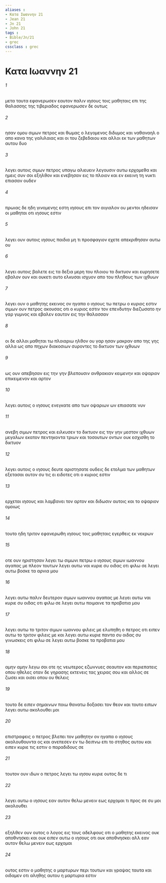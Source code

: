 ```yaml
---
aliases : 
- Κατα Iωαννην 21
- Jean 21
- Jn 21
- John 21
tags : 
- Bible/Jn/21
- grec
cssclass : grec
---
```


# Κατα Iωαννην 21

###### 1
μετα ταυτα εφανερωσεν εαυτον παλιν ιησους τοις μαθηταις επι της θαλασσης της τιβεριαδος εφανερωσεν δε ουτως
###### 2
ησαν ομου σιμων πετρος και θωμας ο λεγομενος διδυμος και ναθαναηλ ο απο κανα της γαλιλαιας και οι του ζεβεδαιου και αλλοι εκ των μαθητων αυτου δυο
###### 3
λεγει αυτοις σιμων πετρος υπαγω αλιευειν λεγουσιν αυτω ερχομεθα και ημεις συν σοι εξηλθον και ενεβησαν εις το πλοιον και εν εκεινη τη νυκτι επιασαν ουδεν
###### 4
πρωιας δε ηδη γινομενης εστη ιησους επι τον αιγιαλον ου μεντοι ηδεισαν οι μαθηται οτι ιησους εστιν
###### 5
λεγει ουν αυτοις ιησους παιδια μη τι προσφαγιον εχετε απεκριθησαν αυτω ου
###### 6
λεγει αυτοις βαλετε εις τα δεξια μερη του πλοιου το δικτυον και ευρησετε εβαλον ουν και ουκετι αυτο ελκυσαι ισχυον απο του πληθους των ιχθυων
###### 7
λεγει ουν ο μαθητης εκεινος ον ηγαπα ο ιησους τω πετρω ο κυριος εστιν σιμων ουν πετρος ακουσας οτι ο κυριος εστιν τον επενδυτην διεζωσατο ην γαρ γυμνος και εβαλεν εαυτον εις την θαλασσαν
###### 8
οι δε αλλοι μαθηται τω πλοιαριω ηλθον ου γαρ ησαν μακραν απο της γης αλλα ως απο πηχων διακοσιων συροντες το δικτυον των ιχθυων
###### 9
ως ουν απεβησαν εις την γην βλεπουσιν ανθρακιαν κειμενην και οψαριον επικειμενον και αρτον
###### 10
λεγει αυτοις ο ιησους ενεγκατε απο των οψαριων ων επιασατε νυν
###### 11
ανεβη σιμων πετρος και ειλκυσεν το δικτυον εις την γην μεστον ιχθυων μεγαλων εκατον πεντηκοντα τριων και τοσουτων οντων ουκ εσχισθη το δικτυον
###### 12
λεγει αυτοις ο ιησους δευτε αριστησατε ουδεις δε ετολμα των μαθητων εξετασαι αυτον συ τις ει ειδοτες οτι ο κυριος εστιν
###### 13
ερχεται ιησους και λαμβανει τον αρτον και διδωσιν αυτοις και το οψαριον ομοιως
###### 14
τουτο ηδη τριτον εφανερωθη ιησους τοις μαθηταις εγερθεις εκ νεκρων
###### 15
οτε ουν ηριστησαν λεγει τω σιμωνι πετρω ο ιησους σιμων ιωαννου αγαπας με πλεον τουτων λεγει αυτω ναι κυριε συ οιδας οτι φιλω σε λεγει αυτω βοσκε τα αρνια μου
###### 16
λεγει αυτω παλιν δευτερον σιμων ιωαννου αγαπας με λεγει αυτω ναι κυριε συ οιδας οτι φιλω σε λεγει αυτω ποιμαινε τα προβατια μου
###### 17
λεγει αυτω το τριτον σιμων ιωαννου φιλεις με ελυπηθη ο πετρος οτι ειπεν αυτω το τριτον φιλεις με και λεγει αυτω κυριε παντα συ οιδας συ γινωσκεις οτι φιλω σε λεγει αυτω βοσκε τα προβατια μου
###### 18
αμην αμην λεγω σοι οτε ης νεωτερος εζωννυες σεαυτον και περιεπατεις οπου ηθελες οταν δε γηρασης εκτενεις τας χειρας σου και αλλος σε ζωσει και οισει οπου ου θελεις
###### 19
τουτο δε ειπεν σημαινων ποιω θανατω δοξασει τον θεον και τουτο ειπων λεγει αυτω ακολουθει μοι
###### 20
επιστραφεις ο πετρος βλεπει τον μαθητην ον ηγαπα ο ιησους ακολουθουντα ος και ανεπεσεν εν τω δειπνω επι το στηθος αυτου και ειπεν κυριε τις εστιν ο παραδιδους σε
###### 21
τουτον ουν ιδων ο πετρος λεγει τω ιησου κυριε ουτος δε τι
###### 22
λεγει αυτω ο ιησους εαν αυτον θελω μενειν εως ερχομαι τι προς σε συ μοι ακολουθει
###### 23
εξηλθεν ουν ουτος ο λογος εις τους αδελφους οτι ο μαθητης εκεινος ουκ αποθνησκει και ουκ ειπεν αυτω ο ιησους οτι ουκ αποθνησκει αλλ εαν αυτον θελω μενειν εως ερχομαι
###### 24
ουτος εστιν ο μαθητης ο μαρτυρων περι τουτων και γραψας ταυτα και οιδαμεν οτι αληθης αυτου η μαρτυρια εστιν
